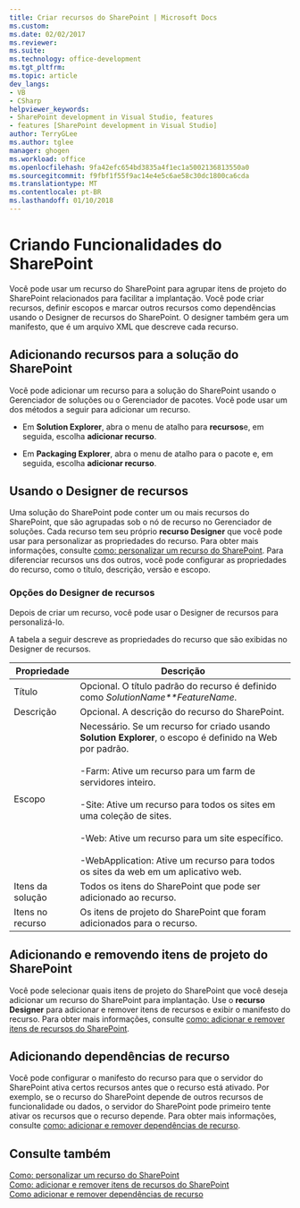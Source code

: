 ```yaml
---
title: Criar recursos do SharePoint | Microsoft Docs
ms.custom: 
ms.date: 02/02/2017
ms.reviewer: 
ms.suite: 
ms.technology: office-development
ms.tgt_pltfrm: 
ms.topic: article
dev_langs:
- VB
- CSharp
helpviewer_keywords:
- SharePoint development in Visual Studio, features
- features [SharePoint development in Visual Studio]
author: TerryGLee
ms.author: tglee
manager: ghogen
ms.workload: office
ms.openlocfilehash: 9fa42efc654bd3835a4f1ec1a5002136813550a0
ms.sourcegitcommit: f9fbf1f55f9ac14e4e5c6ae58c30dc1800ca6cda
ms.translationtype: MT
ms.contentlocale: pt-BR
ms.lasthandoff: 01/10/2018
---
```

# <a name="creating-sharepoint-features"></a>Criando Funcionalidades do SharePoint
  Você pode usar um recurso do SharePoint para agrupar itens de projeto do SharePoint relacionados para facilitar a implantação. Você pode criar recursos, definir escopos e marcar outros recursos como dependências usando o Designer de recursos do SharePoint. O designer também gera um manifesto, que é um arquivo XML que descreve cada recurso.  
  
## <a name="adding-features-to-the-sharepoint-solution"></a>Adicionando recursos para a solução do SharePoint  
 Você pode adicionar um recurso para a solução do SharePoint usando o Gerenciador de soluções ou o Gerenciador de pacotes. Você pode usar um dos métodos a seguir para adicionar um recurso.  
  
-   Em **Solution Explorer**, abra o menu de atalho para **recursos**e, em seguida, escolha **adicionar recurso**.  
  
-   Em **Packaging Explorer**, abra o menu de atalho para o pacote e, em seguida, escolha **adicionar recurso**.  
  
## <a name="using-the-feature-designer"></a>Usando o Designer de recursos  
 Uma solução do SharePoint pode conter um ou mais recursos do SharePoint, que são agrupadas sob o nó de recurso no Gerenciador de soluções. Cada recurso tem seu próprio **recurso Designer** que você pode usar para personalizar as propriedades do recurso. Para obter mais informações, consulte [como: personalizar um recurso do SharePoint](../sharepoint/how-to-customize-a-sharepoint-feature.md). Para diferenciar recursos uns dos outros, você pode configurar as propriedades do recurso, como o título, descrição, versão e escopo.  
  
### <a name="feature-designer-options"></a>Opções do Designer de recursos  
 Depois de criar um recurso, você pode usar o Designer de recursos para personalizá-lo.  
  
 A tabela a seguir descreve as propriedades do recurso que são exibidas no Designer de recursos.  
  
|Propriedade|Descrição|  
|--------------|-----------------|  
|Título|Opcional. O título padrão do recurso é definido como *SolutionName**FeatureName*.|  
|Descrição|Opcional. A descrição do recurso do SharePoint.|  
|Escopo|Necessário. Se um recurso for criado usando **Solution Explorer**, o escopo é definido na Web por padrão.<br /><br /> -Farm: Ative um recurso para um farm de servidores inteiro.<br /><br /> -Site: Ative um recurso para todos os sites em uma coleção de sites.<br /><br /> -Web: Ative um recurso para um site específico.<br /><br /> -WebApplication: Ative um recurso para todos os sites da web em um aplicativo web.|  
|Itens da solução|Todos os itens do SharePoint que pode ser adicionado ao recurso.|  
|Itens no recurso|Os itens de projeto do SharePoint que foram adicionados para o recurso.|  
  
## <a name="adding-and-removing-sharepoint-project-items"></a>Adicionando e removendo itens de projeto do SharePoint  
 Você pode selecionar quais itens de projeto do SharePoint que você deseja adicionar um recurso do SharePoint para implantação. Use o **recurso Designer** para adicionar e remover itens de recursos e exibir o manifesto do recurso. Para obter mais informações, consulte [como: adicionar e remover itens de recursos do SharePoint](../sharepoint/how-to-add-and-remove-items-to-sharepoint-features.md).  
  
## <a name="adding-feature-dependencies"></a>Adicionando dependências de recurso  
 Você pode configurar o manifesto do recurso para que o servidor do SharePoint ativa certos recursos antes que o recurso está ativado. Por exemplo, se o recurso do SharePoint depende de outros recursos de funcionalidade ou dados, o servidor do SharePoint pode primeiro tente ativar os recursos que o recurso depende. Para obter mais informações, consulte [como: adicionar e remover dependências de recurso](../sharepoint/how-to-add-and-remove-feature-dependencies.md).  
  
## <a name="see-also"></a>Consulte também  
 [Como: personalizar um recurso do SharePoint](../sharepoint/how-to-customize-a-sharepoint-feature.md)   
 [Como: adicionar e remover itens de recursos do SharePoint](../sharepoint/how-to-add-and-remove-items-to-sharepoint-features.md)   
 [Como adicionar e remover dependências de recurso](../sharepoint/how-to-add-and-remove-feature-dependencies.md)  
  
  